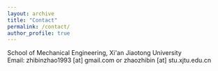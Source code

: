 ```yaml
---
layout: archive
title: "Contact"
permalink: /contact/
author_profile: true
---
```

School of Mechanical Engineering, Xi'an Jiaotong University<br>
Email: zhibinzhao1993 [at] gmail.com or zhaozhibin [at] stu.xjtu.edu.cn
